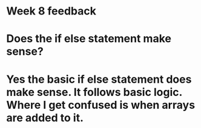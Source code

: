 # Week 8 feedback

# Does the if else statement make sense? 

# Yes the basic if else statement does make sense. It follows basic logic. Where I get confused is when arrays are added to it. 


 